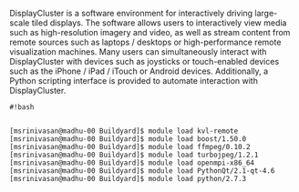 DisplayCluster is a software environment for interactively driving large-scale tiled displays. The software allows users to interactively view media such as high-resolution imagery and video, as well as stream content from remote sources such as laptops / desktops or high-performance remote visualization machines. Many users can simultaneously interact with DisplayCluster with devices such as joysticks or touch-enabled devices such as the iPhone / iPad / iTouch or Android devices. Additionally, a Python scripting interface is provided to automate interaction with DisplayCluster.


```
#!bash


[msrinivasan@madhu-00 Buildyard]$ module load kvl-remote 
[msrinivasan@madhu-00 Buildyard]$ module load boost/1.50.0
[msrinivasan@madhu-00 Buildyard]$ module load ffmpeg/0.10.2
[msrinivasan@madhu-00 Buildyard]$ module load turbojpeg/1.2.1
[msrinivasan@madhu-00 Buildyard]$ module load openmpi-x86_64
[msrinivasan@madhu-00 Buildyard]$ module load PythonQt/2.1-qt-4.6
[msrinivasan@madhu-00 Buildyard]$ module load python/2.7.3
